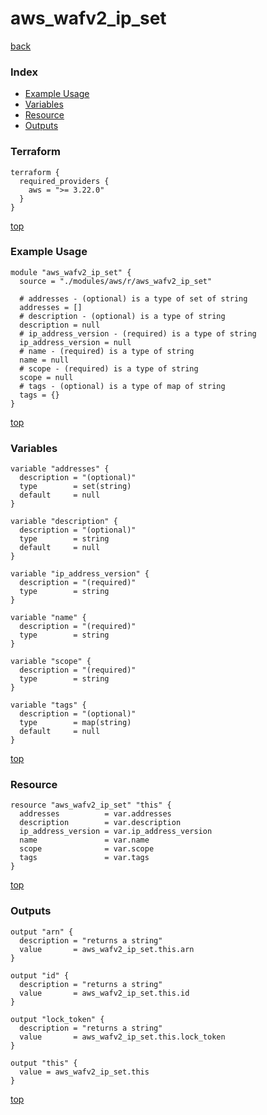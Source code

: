 # aws_wafv2_ip_set

[back](../aws.md)

### Index

- [Example Usage](#example-usage)
- [Variables](#variables)
- [Resource](#resource)
- [Outputs](#outputs)

### Terraform

```hcl
terraform {
  required_providers {
    aws = ">= 3.22.0"
  }
}
```

[top](#index)

### Example Usage

```hcl
module "aws_wafv2_ip_set" {
  source = "./modules/aws/r/aws_wafv2_ip_set"

  # addresses - (optional) is a type of set of string
  addresses = []
  # description - (optional) is a type of string
  description = null
  # ip_address_version - (required) is a type of string
  ip_address_version = null
  # name - (required) is a type of string
  name = null
  # scope - (required) is a type of string
  scope = null
  # tags - (optional) is a type of map of string
  tags = {}
}
```

[top](#index)

### Variables

```hcl
variable "addresses" {
  description = "(optional)"
  type        = set(string)
  default     = null
}

variable "description" {
  description = "(optional)"
  type        = string
  default     = null
}

variable "ip_address_version" {
  description = "(required)"
  type        = string
}

variable "name" {
  description = "(required)"
  type        = string
}

variable "scope" {
  description = "(required)"
  type        = string
}

variable "tags" {
  description = "(optional)"
  type        = map(string)
  default     = null
}
```

[top](#index)

### Resource

```hcl
resource "aws_wafv2_ip_set" "this" {
  addresses          = var.addresses
  description        = var.description
  ip_address_version = var.ip_address_version
  name               = var.name
  scope              = var.scope
  tags               = var.tags
}
```

[top](#index)

### Outputs

```hcl
output "arn" {
  description = "returns a string"
  value       = aws_wafv2_ip_set.this.arn
}

output "id" {
  description = "returns a string"
  value       = aws_wafv2_ip_set.this.id
}

output "lock_token" {
  description = "returns a string"
  value       = aws_wafv2_ip_set.this.lock_token
}

output "this" {
  value = aws_wafv2_ip_set.this
}
```

[top](#index)